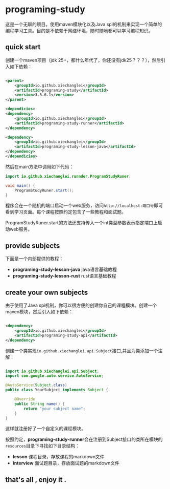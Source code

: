 # programing-study

这是一个无聊的项目。使用maven模块化以及Java spi的机制来实现一个简单的编程学习工具。目的是不依赖于网络环境，随时随地都可以学习编程知识。

## quick start

创建一个maven项目（jdk 25+，都什么年代了，你还没有jdk25？？？），然后引入如下依赖：

```xml

<parent>
    <groupId>io.github.xiechanglei</groupId>
    <artifactId>programing-study</artifactId>
    <version>3.5.6.1</version>
</parent>

<dependicies>
<dependency>
    <groupId>io.github.xiechanglei</groupId>
    <artifactId>programing-study-runner</artifactId>
</dependency>

<dependency>
    <groupId>io.github.xiechanglei</groupId>
    <artifactId>programing-study-lesson-java</artifactId>
</dependency>
</dependicies>
```

然后在main方法中调用如下代码：

```java
import io.github.xiechanglei.runnder.ProgramStudyRuner;

void main() {
    ProgramStudyRuner.start();
}
```

程序会在一个随机的端口启动一个web服务，访问`http://localhost:端口号`即可看到学习页面。每个课程按照约定包含了一些教程和面试题。

ProgramStudyRuner.start的方法还支持传入一个int类型参数表示指定端口上启动web服务。

## provide subjects

下面是一个内部提供的教程：

- **programing-study-lesson-java** java语言基础教程
- **programing-study-lesson-rust** rust语言基础教程

## create your own subjects

由于使用了Java spi机制，你可以很方便的创建你自己的课程模块。创建一个maven模块，然后引入如下依赖：

```xml

<dependency>
    <groupId>io.github.xiechanglei</groupId>
    <artifactId>programing-study-api</artifactId>
</dependency>
```

创建一个类实现`io.github.xiechanglei.api.Subject`接口,并且为类添加一个注解：

```java

import io.github.xiechanglei.api.Subject;
import com.google.auto.service.AutoService;

@AutoService(Subject.class)
public class YourSubject implements Subject {

    @Override
    public String name() {
        return "your subject name";
    }
}
```

这样就注册好了一个自定义的课程模块。

按照约定，**programing-study-runner**会在注册到Subject接口的类所在模块的`resources`目录下寻找如下目录结构：

- **lesson** 课程目录，存放课程的markdown文件
- **interview** 面试题目录，存放面试题的markdown文件

## that's all , enjoy it .